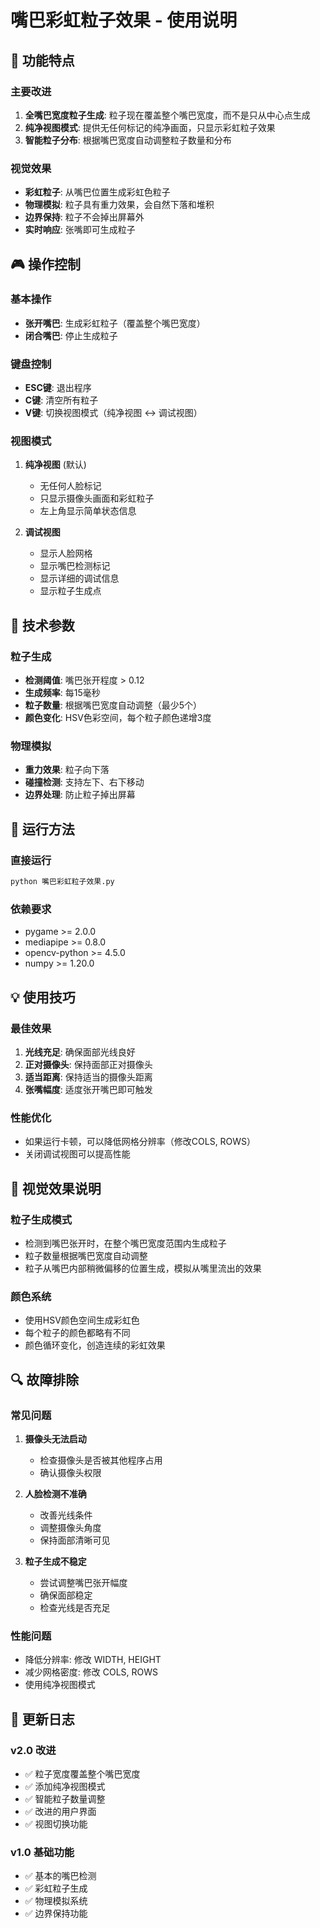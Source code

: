 # 嘴巴彩虹粒子效果 - 使用说明

## 🌈 功能特点

### 主要改进
1. **全嘴巴宽度粒子生成**: 粒子现在覆盖整个嘴巴宽度，而不是只从中心点生成
2. **纯净视图模式**: 提供无任何标记的纯净画面，只显示彩虹粒子效果
3. **智能粒子分布**: 根据嘴巴宽度自动调整粒子数量和分布

### 视觉效果
- **彩虹粒子**: 从嘴巴位置生成彩虹色粒子
- **物理模拟**: 粒子具有重力效果，会自然下落和堆积
- **边界保持**: 粒子不会掉出屏幕外
- **实时响应**: 张嘴即可生成粒子

## 🎮 操作控制

### 基本操作
- **张开嘴巴**: 生成彩虹粒子（覆盖整个嘴巴宽度）
- **闭合嘴巴**: 停止生成粒子

### 键盘控制
- **ESC键**: 退出程序
- **C键**: 清空所有粒子
- **V键**: 切换视图模式（纯净视图 ↔ 调试视图）

### 视图模式
1. **纯净视图** (默认)
   - 无任何人脸标记
   - 只显示摄像头画面和彩虹粒子
   - 左上角显示简单状态信息

2. **调试视图**
   - 显示人脸网格
   - 显示嘴巴检测标记
   - 显示详细的调试信息
   - 显示粒子生成点

## 🔧 技术参数

### 粒子生成
- **检测阈值**: 嘴巴张开程度 > 0.12
- **生成频率**: 每15毫秒
- **粒子数量**: 根据嘴巴宽度自动调整（最少5个）
- **颜色变化**: HSV色彩空间，每个粒子颜色递增3度

### 物理模拟
- **重力效果**: 粒子向下落
- **碰撞检测**: 支持左下、右下移动
- **边界处理**: 防止粒子掉出屏幕

## 🚀 运行方法

### 直接运行
```bash
python 嘴巴彩虹粒子效果.py
```

### 依赖要求
- pygame >= 2.0.0
- mediapipe >= 0.8.0
- opencv-python >= 4.5.0
- numpy >= 1.20.0

## 💡 使用技巧

### 最佳效果
1. **光线充足**: 确保面部光线良好
2. **正对摄像头**: 保持面部正对摄像头
3. **适当距离**: 保持适当的摄像头距离
4. **张嘴幅度**: 适度张开嘴巴即可触发

### 性能优化
- 如果运行卡顿，可以降低网格分辨率（修改COLS, ROWS）
- 关闭调试视图可以提高性能

## 🎨 视觉效果说明

### 粒子生成模式
- 检测到嘴巴张开时，在整个嘴巴宽度范围内生成粒子
- 粒子数量根据嘴巴宽度自动调整
- 粒子从嘴巴内部稍微偏移的位置生成，模拟从嘴里流出的效果

### 颜色系统
- 使用HSV颜色空间生成彩虹色
- 每个粒子的颜色都略有不同
- 颜色循环变化，创造连续的彩虹效果

## 🔍 故障排除

### 常见问题
1. **摄像头无法启动**
   - 检查摄像头是否被其他程序占用
   - 确认摄像头权限

2. **人脸检测不准确**
   - 改善光线条件
   - 调整摄像头角度
   - 保持面部清晰可见

3. **粒子生成不稳定**
   - 尝试调整嘴巴张开幅度
   - 确保面部稳定
   - 检查光线是否充足

### 性能问题
- 降低分辨率: 修改 WIDTH, HEIGHT
- 减少网格密度: 修改 COLS, ROWS
- 使用纯净视图模式

## 📝 更新日志

### v2.0 改进
- ✅ 粒子宽度覆盖整个嘴巴宽度
- ✅ 添加纯净视图模式
- ✅ 智能粒子数量调整
- ✅ 改进的用户界面
- ✅ 视图切换功能

### v1.0 基础功能
- ✅ 基本的嘴巴检测
- ✅ 彩虹粒子生成
- ✅ 物理模拟系统
- ✅ 边界保持功能
